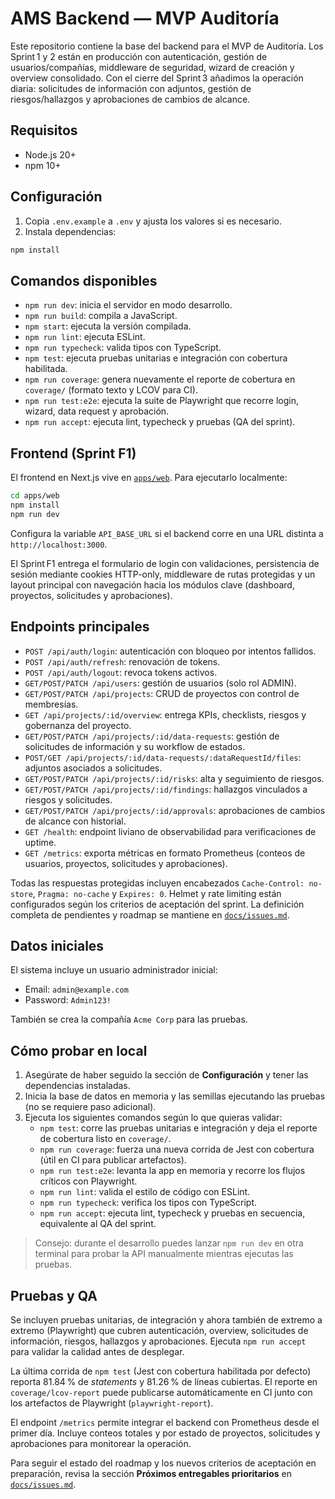 # AMS Backend — MVP Auditoría

Este repositorio contiene la base del backend para el MVP de Auditoría. Los Sprint 1 y 2 están en producción con autenticación, gestión de usuarios/compañías, middleware de seguridad, wizard de creación y overview consolidado. Con el cierre del Sprint 3 añadimos la operación diaria: solicitudes de información con adjuntos, gestión de riesgos/hallazgos y aprobaciones de cambios de alcance.

## Requisitos

- Node.js 20+
- npm 10+

## Configuración

1. Copia `.env.example` a `.env` y ajusta los valores si es necesario.
2. Instala dependencias:

```bash
npm install
```

## Comandos disponibles

- `npm run dev`: inicia el servidor en modo desarrollo.
- `npm run build`: compila a JavaScript.
- `npm start`: ejecuta la versión compilada.
- `npm run lint`: ejecuta ESLint.
- `npm run typecheck`: valida tipos con TypeScript.
- `npm test`: ejecuta pruebas unitarias e integración con cobertura habilitada.
- `npm run coverage`: genera nuevamente el reporte de cobertura en `coverage/` (formato texto y LCOV para CI).
- `npm run test:e2e`: ejecuta la suite de Playwright que recorre login, wizard, data request y aprobación.
- `npm run accept`: ejecuta lint, typecheck y pruebas (QA del sprint).

## Frontend (Sprint F1)

El frontend en Next.js vive en [`apps/web`](apps/web). Para ejecutarlo localmente:

```bash
cd apps/web
npm install
npm run dev
```

Configura la variable `API_BASE_URL` si el backend corre en una URL distinta a `http://localhost:3000`.

El Sprint F1 entrega el formulario de login con validaciones, persistencia de sesión mediante cookies HTTP-only, middleware de
rutas protegidas y un layout principal con navegación hacia los módulos clave (dashboard, proyectos, solicitudes y aprobaciones).

## Endpoints principales

- `POST /api/auth/login`: autenticación con bloqueo por intentos fallidos.
- `POST /api/auth/refresh`: renovación de tokens.
- `POST /api/auth/logout`: revoca tokens activos.
- `GET/POST/PATCH /api/users`: gestión de usuarios (solo rol ADMIN).
- `GET/POST/PATCH /api/projects`: CRUD de proyectos con control de membresías.
- `GET /api/projects/:id/overview`: entrega KPIs, checklists, riesgos y gobernanza del proyecto.
- `GET/POST/PATCH /api/projects/:id/data-requests`: gestión de solicitudes de información y su workflow de estados.
- `POST/GET /api/projects/:id/data-requests/:dataRequestId/files`: adjuntos asociados a solicitudes.
- `GET/POST/PATCH /api/projects/:id/risks`: alta y seguimiento de riesgos.
- `GET/POST/PATCH /api/projects/:id/findings`: hallazgos vinculados a riesgos y solicitudes.
- `GET/POST/PATCH /api/projects/:id/approvals`: aprobaciones de cambios de alcance con historial.
- `GET /health`: endpoint liviano de observabilidad para verificaciones de uptime.
- `GET /metrics`: exporta métricas en formato Prometheus (conteos de usuarios, proyectos, solicitudes y aprobaciones).

Todas las respuestas protegidas incluyen encabezados `Cache-Control: no-store`, `Pragma: no-cache` y `Expires: 0`. Helmet y rate limiting están configurados según los criterios de aceptación del sprint. La definición completa de pendientes y roadmap se mantiene en [`docs/issues.md`](docs/issues.md).

## Datos iniciales

El sistema incluye un usuario administrador inicial:

- Email: `admin@example.com`
- Password: `Admin123!`

También se crea la compañía `Acme Corp` para las pruebas.

## Cómo probar en local

1. Asegúrate de haber seguido la sección de **Configuración** y tener las dependencias instaladas.
2. Inicia la base de datos en memoria y las semillas ejecutando las pruebas (no se requiere paso adicional).
3. Ejecuta los siguientes comandos según lo que quieras validar:
   - `npm test`: corre las pruebas unitarias e integración y deja el reporte de cobertura listo en `coverage/`.
   - `npm run coverage`: fuerza una nueva corrida de Jest con cobertura (útil en CI para publicar artefactos).
   - `npm run test:e2e`: levanta la app en memoria y recorre los flujos críticos con Playwright.
   - `npm run lint`: valida el estilo de código con ESLint.
   - `npm run typecheck`: verifica los tipos con TypeScript.
   - `npm run accept`: ejecuta lint, typecheck y pruebas en secuencia, equivalente al QA del sprint.

> Consejo: durante el desarrollo puedes lanzar `npm run dev` en otra terminal para probar la API manualmente mientras ejecutas las pruebas.

## Pruebas y QA

Se incluyen pruebas unitarias, de integración y ahora también de extremo a extremo (Playwright) que cubren autenticación, overview, solicitudes de información, riesgos, hallazgos y aprobaciones. Ejecuta `npm run accept` para validar la calidad antes de desplegar.

La última corrida de `npm test` (Jest con cobertura habilitada por defecto) reporta 81.84 % de *statements* y 81.26 % de líneas cubiertas. El reporte en `coverage/lcov-report` puede publicarse automáticamente en CI junto con los artefactos de Playwright (`playwright-report`).

El endpoint `/metrics` permite integrar el backend con Prometheus desde el primer día. Incluye conteos totales y por estado de proyectos, solicitudes y aprobaciones para monitorear la operación.

Para seguir el estado del roadmap y los nuevos criterios de aceptación en preparación, revisa la sección **Próximos entregables prioritarios** en [`docs/issues.md`](docs/issues.md).
